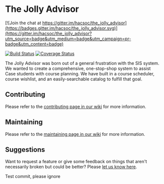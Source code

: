 # The Jolly Advisor

[![Join the chat at https://gitter.im/hacsoc/the_jolly_advisor](https://badges.gitter.im/hacsoc/the_jolly_advisor.svg)](https://gitter.im/hacsoc/the_jolly_advisor?utm_source=badge&utm_medium=badge&utm_campaign=pr-badge&utm_content=badge)

[![Build Status](https://travis-ci.org/hacsoc/the_jolly_advisor.svg?branch=master)](https://travis-ci.org/hacsoc/the_jolly_advisor)
[![Coverage Status](https://coveralls.io/repos/hacsoc/the_jolly_advisor/badge.svg?branch=master)](https://coveralls.io/r/hacsoc/the_jolly_advisor)

The Jolly Advisor was born out of a general frustration with the SIS system. We wanted to create a comprehensive, one-stop-shop system to assist Case students with course planning. We have built in a course scheduler, course wishlist, and an easily-searchable catalog to fulfill that goal.

## Contributing

Please refer to the
[contributing page in our wiki](https://github.com/hacsoc/the_jolly_advisor/wiki/Contributing)
for more information.

## Maintaining

Please refer to the [maintaining page in our wiki](https://github.com/hacsoc/the_jolly_advisor/wiki/Maintaining)
for more information.

## Suggestions

Want to request a feature or give some feedback on things that aren't necessarily broken but could be better? Please [let us know here](http://feathub.com/hacsoc/the_jolly_advisor).

Test commit, please ignore
